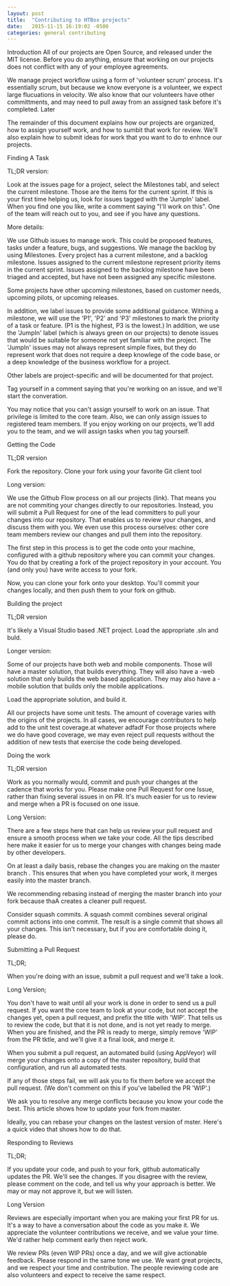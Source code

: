 ```yaml
---
layout: post
title:  "Contributing to HTBox projects"
date:   2015-11-15 16:19:02 -0500
categories: general contributing
---
```

Introduction
All of our projects are Open Source, and released under the MIT license. Before you do anything,
ensure that working on our projects does not conflict with any of your employee agreements. 

We manage project workflow using a form of 'volunteer scrum' process. It's essentially scrum,
but because we know everyone is a volunteer, we expect large flucuations in velocity. We
also know that our volunteers have other committments, and may need to pull away from an
assigned task before it's completed. Later 

The remainder of this document explains how our projects are organized, how to assign 
yourself work, and how to sumbit that work for review. We'll also explain how to submit ideas
for work that you want to do to enhnce our projects.

Finding A Task

TL;DR version:

Look at the issues page for a project, select the Milestones tabl, and select the current
milestone. Those are the items for the current sprint. If this is your first time helping us,
look for issues tagged with the 'JumpIn' label. When you find one you like, write a comment saying 
"I'll work on this". One of the team will reach out to you, and see if you have any questions.

More details:

We use Github issues to manage work. This could be proposed features, tasks under a feature, bugs,
and suggestions. We manage the backlog by using Milestones. Every project has a current milestone, and a
backlog milestone. Issues assigned to the current milestone represent priority items in the current 
sprint. Issues assigned to the backlog milestone have been triaged and accepted, but have not been assigned any
specific milestone.

Some projects have other upcoming milestones, based on customer needs, upcoming pilots, or upcoming
releases.

In addition, we label issues to provide some additional guidance. Withing a milestone, we will use the 'P1',
'P2' and 'P3' milestones to mark the priority of a task or feature. (P1 is the highest, P3 is the lowest.) 
In addition, we use the 'JumpIn' label (which is always green on our projects) to denote issues that would 
be suitable for someone not yet familiar with the project. The 'JumpIn' issues may not always represent 
simple fixes, but they do represent work that does not require a deep knowlege of the code base, or a deep
knowledge of the business workflow for a project.

Other labels are project-specific and will be documented for that project.

Tag yourself in a comment saying that you're working on an issue, and we'll start the converation. 

You may notice that you can't assign yourself to work on an issue. That privilege is limited to the 
core team. Also, we can only assign issues to registered team members. If you enjoy
working on our projects, we'll add you to the team, and we will assign tasks when you tag yourself.

Getting the Code

TL;DR version

Fork the repository. Clone your fork using your favorite Git client tool

Long version:

We use the Github Flow process on all our projects (link). That means you are not commiting your 
changes directly to our repositories. Instead, you will submit a Pull Request for one of the 
lead committers to pull your changes into our repository. That enables us to review your 
changes, and discuss them with you. We even use this process ourselves: other core team members
review our changes and pull them into the repository.

The first step in this process is to get the code onto your machine, configured with a 
github repository where you can commit your changes. You do that by creating a fork of
the project repository in your account. You (and only you) have write access to your fork.

Now, you can clone your fork onto your desktop. You'll commit your changes locally, and 
then push them to your fork on github.

Building the project

TL;DR version

It's likely a Visual Studio based .NET project. Load the appropriate .sln and buld. 

Longer version:

Some of our projects have both web and mobile components. Those will have a master solution,
that builds everything. They will also have a -web solution that only builds the web based
application. They may also have a -mobile solution that builds only the mobile applications.

Load the appropriate solution, and build it.

All our projects have some unit tests. The amount of coverage varies with the origins
of the projects. In all cases, we encourage contributors to help add to the unit test coverage.at whatever adfadf
For those projects where we do have good coverage, we may even reject pull requests without 
the addition of new tests that exercise the code being developed.

Doing the work

TL;DR version

Work as you normally would, commit and push your changes at the cadence that works for you.
Please make one Pull Request for one Issue, rather than fixing several issues in on PR. It's much 
easier for us to review and merge when a PR is focused on one issue.

Long Version:

There are a few steps here that can help us review your pull request and ensure a smooth process 
when we take your code. All the tips described here make it easier for us to merge your changes
with changes being made by other developers.

On at least a daily basis, rebase the changes you are making on the master branch <link>. This 
ensures that when you have completed your work, it merges easily into the master branch.

We recommending rebasing instead of merging the master branch into your fork because thaA creates a 
cleaner pull request.

Consider squash commits. A squash commit combines several original commit actions into one commit.
The result is a single commit that shows all your changes. This isn't necessary, but if you are 
comfortable doing it, please do.

Submitting a Pull Request

TL;DR;

When you're doing with an issue, submit a pull request and we'll take a look.

Long Version;

You don't have to wait until all your work is done in order to send us a pull request. If you want
the core team to look at your code, but not accept the changes yet, open a pull request, and prefix the
title with 'WIP'. That tells us to review the code, but that it is not done, and is not yet ready to merge.
When you are finished, and the PR is ready to merge, simply remove 'WIP' from the PR tktle, and we'll
give it a final look, and merge it.

When you submit a pull request, an automated build (using AppVeyor) will merge your changes onto
a copy of the master repository, build that configuration, and run all automated tests.

If any of those steps fail, we will ask you to fix them before we accept the pull request. (We don't 
comment on this if you've labelled the PR 'WIP'.)

We ask you to resolve any merge conflicts because you know your code the best. This article <link>
shows how to update your fork from master.

Ideally, you can rebase your changes on the lastest version of mster. Here's a quick video that 
shows how to do that.

Responding to Reviews

TL;DR;

If you update your code, and push to your fork, github automatically updates the PR. We'll see the
changes. If you disagree with the review, please comment on the code, and tell us why your 
approach is better. We may or may not approve it, but we will listen.

Long Version

Reviews are especially important when you are making your first PR for us. It's a way to have
a conversation about the code as you make it. We appreciate the volunteer contributions we receive, and 
we value your time. We'd rather help comment early then reject work.

We review PRs (even WIP PRs) once a day, and we will give actionable feedback. Please respond in the 
same tone we use. We want great projects, and we respect your time and contribution. The people reviewing
code are also volunteers and expect to receive the same respect.

